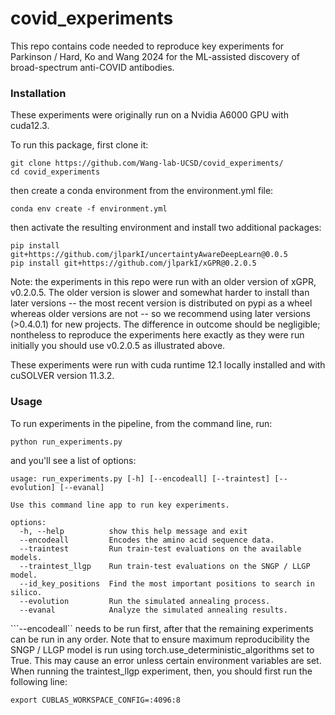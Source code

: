 # covid_experiments

This repo contains code needed to reproduce key experiments for Parkinson / Hard, Ko and Wang 2024 for the ML-assisted discovery of broad-spectrum anti-COVID antibodies.

### Installation

These experiments were originally run on a Nvidia A6000 GPU with cuda12.3.

To run this package, first clone it:
```
git clone https://github.com/Wang-lab-UCSD/covid_experiments/
cd covid_experiments
```

then create a conda environment from the environment.yml file:
```
conda env create -f environment.yml
```
then activate the resulting environment and install two additional packages:

```
pip install git+https://github.com/jlparkI/uncertaintyAwareDeepLearn@0.0.5
pip install git+https://github.com/jlparkI/xGPR@0.2.0.5
```

Note: the experiments in this repo were run with an older version of xGPR, v0.2.0.5. The older
version is slower and somewhat harder to install than later versions -- the most recent version is
distributed on pypi as a wheel whereas older versions are not -- so we recommend using later versions
(>0.4.0.1) for new projects. The difference in outcome should be negligible; nontheless to reproduce
the experiments here exactly as they were run initially you should use v0.2.0.5 as illustrated above.

These experiments were run with cuda runtime 12.1 locally installed and with cuSOLVER version 11.3.2.

### Usage

To run experiments in the pipeline, from the command line, run:
```
python run_experiments.py
```

and you'll see a list of options:
```
usage: run_experiments.py [-h] [--encodeall] [--traintest] [--evolution] [--evanal]              
                                                                                                                
Use this command line app to run key experiments.

options:
  -h, --help          show this help message and exit
  --encodeall         Encodes the amino acid sequence data.
  --traintest         Run train-test evaluations on the available models.
  --traintest_llgp    Run train-test evaluations on the SNGP / LLGP model.
  --id_key_positions  Find the most important positions to search in silico.
  --evolution         Run the simulated annealing process.
  --evanal            Analyze the simulated annealing results.
```

```--encodeall`` needs to be run first, after that the remaining experiments can be run in any order.
Note that to ensure maximum reproducibility the SNGP / LLGP model is run using torch.use_deterministic_algorithms
set to True. This may cause an error unless certain environment variables are set. When running the traintest_llgp
experiment, then, you should first run the following line:
```
export CUBLAS_WORKSPACE_CONFIG=:4096:8
```
